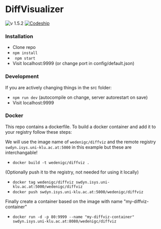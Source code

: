 # DiffVisualizer #

![v 1.5.2](https://img.shields.io/badge/version-1.5.2-brightgreen.svg) [![Codeship](https://img.shields.io/codeship/01939780-4ced-0135-0db8-1a20c3f2c8a7.svg)](https://app.codeship.com/projects/232991)

### Installation ###

* Clone repo
* ` npm install `
* ` npm start`
* Visit localhost:9999 (or change port in config/default.json)

### Development ###

If you are actively changing things in the src folder:

* ` npm run dev ` (autocompile on change, server autorestart on save)
* Visit localhost:9999

### Docker ###

This repo contains a dockerfile. To build a docker container and add it to your registry follow these steps:

We will use the image name of `wedenigc/diffviz` and the remote registry `swdyn.isys.uni-klu.ac.at:5000` in this example but these are interchangable!

* `docker build -t wedenigc/diffviz .`

(Optionally push it to the registry, not needed for using it locally)

* `docker tag wedenigc/diffviz swdyn.isys.uni-klu.ac.at:5000/wedenigc/diffviz`
* `docker push swdyn.isys.uni-klu.ac.at:5000/wedenigc/diffviz`

Finally create a container based on the image with name "my-diffviz-container"

* `docker run -d -p 80:9999 --name "my-diffviz-container"
swdyn.isys.uni-klu.ac.at:8080/wedenigc/diffviz `
